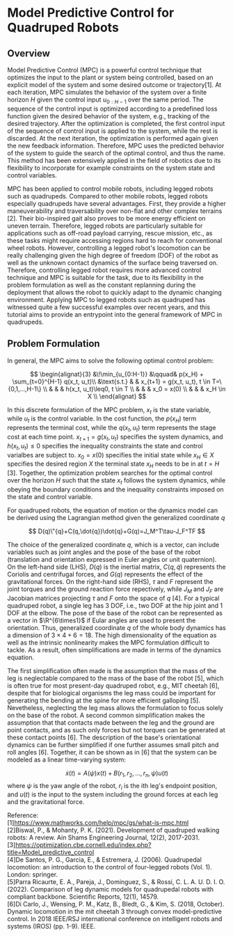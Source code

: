 # Model Predictive Control for Quadruped Robots

## Overview
Model Predictive Control (MPC) is a powerful control technique that optimizes the input to the plant or system being controlled, based on an explicit model of the system and some desired outcome or trajectory[1]. At each iteration, MPC simulates the behavior of the system over a finite horizon $H$ given the control input $u_{0:H-1}$ over the same period. The sequence of the control input is optimized according to a predefined loss function given the desired behavior of the system, e.g., tracking of the desired trajectory. After the optimization is completed, the first control input of the sequence of control input is applied to the system, while the rest is discarded. At the next iteration, the optimization is performed again given the new feedback information. Therefore, MPC uses the predicted behavior of the system to guide the search of the optimal control, and thus the name. This method has been extensively applied in the field of robotics due to its flexibility to incorporate for example constraints on the system state and control variables.

MPC has been applied to control mobile robots, including legged robots such as quadrupeds. Compared to other mobile robots, legged robots especially quadrupeds have several advantages. First, they provide a higher maneuverability and traversability over non-flat and other complex terrains [2]. Their bio-inspired gait also proves to be more energy efficient on uneven terrain. Therefore, legged robots are particularly suitable for applications such as off-road payload carrying, rescue mission, etc., as these tasks might require accessing regions hard to reach for conventional wheel robots. However, controlling a legged robot's locomotion can be really challenging given the high degree of freedom (DOF) of the robot as well as the unknown contact dynamics of the surface being traversed on. Therefore, controlling legged robot requires more advanced control technique and MPC is suitable for the task, due to its flexibility in the problem formulation as well as the constant replanning during the deployment that allows the robot to quickly adapt to the dynamic changing environment. Applying MPC to legged robots such as quadruped has witnessed quite a few successful examples over recent years, and this tutorial aims to provide an entrypoint into the general framework of MPC in quadrupeds. 

## Problem Formulation
In general, the MPC aims to solve the following optimal control problem:

$$
\begin{alignat}{3}
&\!\min_{u_{0:H-1}} &\qquad& p(x_H) + \sum_{t=0}^{H-1} q(x_t, u_t)\\
&\text{s.t.} &      & x_{t+1} = g(x_t, u_t), t \in T=\{0,1,...,H-1\} \\
&            &      & h(x_t, u_t)\leq0, t \in T \\
&            &      & x_0 = x(0) \\
&            &      & x_H \in X \\
\end{alignat}
$$

In this discrete formulation of the MPC problem, $x_t$ is the state variable, while $u_t$ is the control variable. In the cost function, the $p(x_H)$ term represents the terminal cost, while the $q(x_t, u_t)$ term represents the stage cost at each time point. $x_{t+1} = g(x_t, u_t)$ specifies the system dynamics, and $h(x_t, u_t)\leq0$ specifies the inequality constraints the state and control varialbes are subject to. $x_0 = x(0)$ specifies the initial state while $x_H \in X$ specifies the desired region $X$ the terminal state $x_H$ needs to be in at $t=H$ [3]. Together, the optimization problem searches for the optimal control over the horizon $H$ such that the state $x_t$ follows the system dynamics, while obeying the boundary conditions and the inequality constraints imposed on the state and control variable. 

For quadruped robots, the equation of motion or the dynamics model can be derived using the Lagrangian method given the generalized coordinate $q$

$$
D(q)\"{q}+C(q,\dot{q})\dot{q}+G(q)=J_M^T\tau-J_F^TF
$$

The choice of the generalized coordinate $q$, which is a vector, can include variables such as joint angles and the pose of the base of the robot (translation and orientation expressed in Euler angles or unit quaternion). On the left-hand side (LHS), $D(q)$ is the inertial matrix, $C(q,\dot{q})$ represents the Coriolis and centrifugal forces, and $G(q)$ represents the effect of the gravitational forces. On the right-hand side (RHS), $\tau$ and $F$ represent the joint torques and the ground reaction force repectively, while $J_M$ and $J_F$ are Jacobian matrices projecting $\tau$ and $F$ onto the space of $q$ [4]. For a typical quadruped robot, a single leg has 3 DOF, i.e., two DOF at the hip joint and 1 DOF at the elbow. The pose of the base of the robot can be represented as a vector in $\R^{6\times1}$ if Eular angles are used to present the orientation. Thus, generalized coordinate $q$ of the whole body dynamics has a dimension of $3\times4+6=18$. The high dimensionality of the equation as well as the intrinsic nonlinearity makes the MPC formulation difficult to tackle. As a result, often simplifications are made in terms of the dynamics equation.

The first simplification often made is the assumption that the mass of the leg is neglectable compared to the mass of the base of the robot [5], which is often true for most present-day quadruped robot, e.g., MIT cheetah [6], despite that for biological organisms the leg mass could be important for generating the bending at the spine for more efficient galloping [5]. Nevetheless, neglecting the leg mass allows the formulation to focus solely on the base of the robot. A second common simplification makes the assumption that that contacts made between the leg and the ground are point contacts, and as such only forces but not torques can be generated at these contact points [6]. The description of the base's orientational dynamics can be further simplified if one further assumes small pitch and roll angles [6]. Together, it can be shown as in [6] that the system can be modeled as a linear time-varying system:

$$
\dot{x}(t)=A(\psi)x(t)+B(r_1,r_2,...,r_n,\psi)u(t)
$$
where $\psi$ is the yaw angle of the robot, $r_i$ is the ith leg's endpoint position, and $u(t)$ is the input to the system including the ground forces at each leg and the gravitational force.



Reference: <br />
[1]https://www.mathworks.com/help/mpc/gs/what-is-mpc.html <br />
[2]Biswal, P., & Mohanty, P. K. (2021). Development of quadruped walking robots: A review. Ain Shams Engineering Journal, 12(2), 2017-2031. <br />
[3]https://optimization.cbe.cornell.edu/index.php?title=Model_predictive_control <br />
[4]De Santos, P. G., Garcia, E., & Estremera, J. (2006). Quadrupedal locomotion: an introduction to the control of four-legged robots (Vol. 1). London: springer. <br />
[5]Parra Ricaurte, E. A., Pareja, J., Dominguez, S., & Rossi, C. L. A. U. D. I. O. (2022). Comparison of leg dynamic models for quadrupedal robots with compliant backbone. Scientific Reports, 12(1), 14579. <br />
[6]Di Carlo, J., Wensing, P. M., Katz, B., Bledt, G., & Kim, S. (2018, October). Dynamic locomotion in the mit cheetah 3 through convex model-predictive control. In 2018 IEEE/RSJ international conference on intelligent robots and systems (IROS) (pp. 1-9). IEEE.

